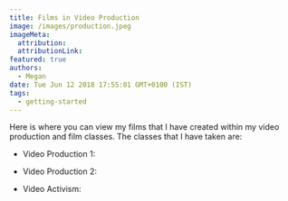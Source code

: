 ```yaml
---
title: Films in Video Production
image: /images/production.jpeg
imageMeta:
  attribution:
  attributionLink:
featured: true
authors:
  - Megan
date: Tue Jun 12 2018 17:55:01 GMT+0100 (IST)
tags:
  - getting-started
---
```



Here is where you can view my films that I have created within my video production
and film classes. The classes that I have taken are:

- Video Production 1:


- Video Production 2:


- Video Activism:
